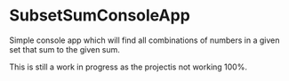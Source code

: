 # SubsetSumConsoleApp

Simple console app which will find all combinations of numbers in a given set that sum to the given sum.

This is still a work in progress as the projectis not working 100%.
